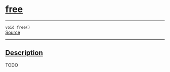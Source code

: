 
<h1 id="free">
 <a href="#/api/memory/free" class="anchor">
   <span>free</span>
  </a>
</h1>

<div class="signature">

<hr>

  <div class="definition-container">
    <div class="definition">
      <code><span class="token keyword">void</span> free()</code>
      <div class="flex-spacing"></div>
      <a href="https://github.com/libocca/occa/blob/f8dbf4d2/include/occa/core/memory.hpp#L247" target="_blank">Source</a>
    </div>
    
  </div>

  <hr>
</div>


<h2 id="description">
 <a href="#/api/memory/free?id=description" class="anchor">
   <span>Description</span>
  </a>
</h2>

TODO

